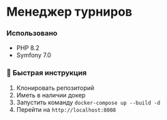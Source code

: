 <h1 align="left">Менеджер турниров</h1>

### Использовано

* PHP 8.2
* Symfony 7.0

### 🚀 Быстрая инструкция
1. Клонировать репозиторий
2. Иметь в наличии докер
3. Запустить команду `docker-compose up --build -d`
4. Перейти на `http://localhost:8008`